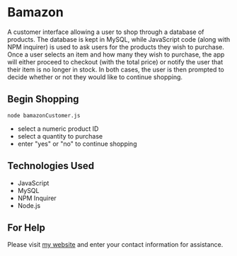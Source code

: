 # Bamazon 
A customer interface allowing a user to shop through a database of products. The database is kept in MySQL, while JavaScript code (along with NPM inquirer) is used to ask users for the products they wish to purchase. Once a user selects an item and how many they wish to purchase, the app will either proceed to checkout (with the total price) or notify the user that their item is no longer in stock. In both cases, the user is then prompted to decide whether or not they would like to continue shopping. 

## Begin Shopping
`node bamazonCustomer.js`
- select a numeric product ID
- select a quantity to purchase
- enter "yes" or "no" to continue shopping

## Technologies Used 
- JavaScript
- MySQL
- NPM Inquirer
- Node.js

## For Help
Please visit [my website](https://fdunigan.github.io/) and enter your contact information for assistance. 




